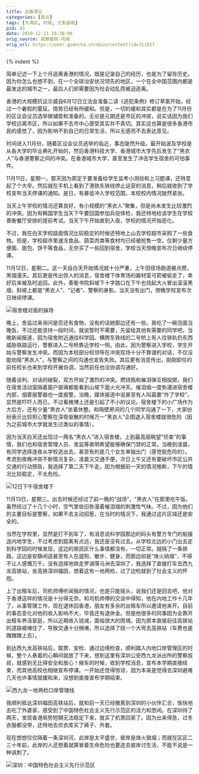 ```yaml
---
title: 出香港记
categories: [观点]
tags: [大湾区, 时政, 光影留痕]
pid: 43
date: 2019-12-13 19:38:00
orig_source: 观察者网·风闻
orig_url: https://user.guancha.cn/main/content?id=311837
---
```


<!-- 段首空两格 -->{% indent %} 

简单记述一下上个月逃离香港的情况，既是记录自己的经历，也是为了留存历史。因为你怎么也想不到，在一个全球治安状况领先的地区，一个在全中国范围内都是最发达的城市之一，最后人们却需要因为社会动乱而被迫逃离。
<!--more-->

香港的大规模抗议示威自6月12日立法会准备二读《逃犯条例》修订草案开始，经过一个暑假的蔓延，情势已经有所缓和。但是，一切的缓和其实都是在为了11月份的区议会议员选举做铺垫和准备的。无论是元朗还是市区的冲突，说实话因为我们学校远离市区，所以如果不去市中心感受其实并不真切。其实这也算是很多香港市民的感觉了，因为影响不到自己的日常生活，所以无感而不去表达意见。

时间进入11月份，随着区议会议员选举的临近，事态陡然升级。最开始波及学校是从各大学的毕业典礼开始的，然后香港科技大学、香港城市大学先后发生了“黑衣人”与香港警察之间的冲突。在香港城市大学，甚至发生了冲击学生宿舍的可怕事件。

11月11日，星期一。那天因为原定于要准备给学生监考小测验和上习题课，还特意起了个大早。然后就在手机上看到了港铁东铁线停止运营的消息，稍后就收到了学校宣布当天停课的通知。是日，有暴徒冲入学校范围，本校校内情况陡然紧张。

当天上午学校的情况还算良好，有小规模的“黑衣人”聚集，但是尚未发生比较激烈的冲突。因为有韩国学生当天下午要回国参加兵役体检，我还特地给该学生在学校善衡餐厅安排的提前考试。当天下午开始直到入夜，学校的情况开始恶化。

不过，我在白天学校路面情况比较稳定的时候还特地上山去学校超市采购了一些食物。但是，学校超市里速冻食品、蔬菜肉类等食材均已经被抢售一空。仅剩少量方便面、面包、饼干等食品，无奈买了一些回到宿舍，学校当天傍晚宣布次日继续停课。

11月12日，星期二。这一天自白天开始情况就十分严重，上午田径场跑道被点燃，黑烟漫天。其后更是传出惊人的消息，宿舍楼下体育场的器材室弓箭被偷走了，幸好后来被及时追回。此外，善衡书院斜坡下十字路口在下午也烧起大火冒出滚滚黑烟，斜坡上都是“黑衣人”、“记者”、警察的身影。当天没有出门，傍晚学校宣布次日继续停课。

![宿舍楼对面的操场](https://cos.pinlyu.com/post/2019/43-playground.jpg#650x)

晚上，舍监过来询问是否还有食物，没有的话她那边还有一些。我吃了一碗泡面当晚饭，不过还能坚持一段时间，就说暂时不需要，先留给其他有需要的同学吧。当晚新闻报道，因为宿舍附近通往科学园、横跨东铁线的二号桥上有人往铁轨扔东西威胁铁路运行，警察进入二号桥靠近学校一侧。由此，因为警察进入学校，学生开始与警察发生冲突。而因为本校部分校领导在冲突现场十分不靠谱的对话，不仅没能劝阻“黑衣人”，与警察之间的沟通也宣告失败。其后更有消息传出，刚刚卸任的前任校长也来到学校开展协调，当然前任也没协调沟通好。

随着谈判、对话的破裂，双方开始了激烈的冲突。燃烧瓶和催泪弹互相投掷，我们在宿舍活动室隔着窗户玻璃都能看到山坡下面火光冲天。催泪烟一度弥漫进宿舍楼内部，烟雾报警器也一度报警。当晚，媒体报道中说甚至有人叫嚣要“炸了学校”，显然是吓吓人而已，不过看微博上还是引起了不小的议论。宿舍楼下的小广场作为大后方，还有少量“黑衣人”坐着休整。和隔壁房间的几个同学沟通了一下，大家纷纷表示比较担心警察在深夜驱散的时候万一“黑衣人”企图退入宿舍楼就很危险（因为之前城市大学就发生过类似的事情）。

因为当天白天还出现过一两名“黑衣人”进入宿舍楼，上到最高层眺望“侦查”的事情，我们也和宿舍管理人员、舍监等表明希望能够确保门禁的正常。当晚到凌晨，有同学选择连夜从学校逃出去，甚至有的是几个女生单独出门（感觉挺危险的）。考虑到夜晚冲突不断情况复杂，凌晨又交通不便，次日上午又还有要破坏市区公共交通的行动预告，我选择了第二天下午走。因为根据前一天的情况推断，下午的情况比较稳定，不太危险。

![12日下午宿舍楼下](https://cos.pinlyu.com/post/2019/43-pgh.jpg#650x)

11月13日，星期三。出去时候还经过了前一晚的“战场”，“黑衣人”在那里吃午饭。虽然经过了十几个小时，空气里依旧弥漫着催泪烟的刺激性气味。不过，因为他们的主要目标是警察，如果不去主动招惹，在当时的情况下，我通过这片区域还是安全的。

当然在学校里，显然是打不到车了，有消息说科学园那边的码头有警方专门的船接送内地学生，不过考虑到距离有点远，我还是没有过去。从学校北边的小门出去走到科学园的时候发现，这边的居民区什么事情都没有，一切正常。就隔了一条铁路，这边是安静闲适甚至有人在遛狗、散步、健身，而那边却是“烽火硝烟”，不得不让人感慨万千。没有选择地铁走罗湖落马洲去深圳了，我选择了直接打车去西九龙高铁站，坐高铁深圳福田，想着这有一地两检，过了边检就到了社会主义的怀抱。

上了出租车后，司机师傅听闻我的情况，也是只能摇头，说我们还是回去吧，他对于香港这样的情况是十分得无奈。和司机师傅的交谈中得知，他在内地工作十几年了，从事管理工作，现在退休回香港，朋友有多余的出租车所以邀请他来开。目前的事态变化对他的收入影响不大，毕竟还有退休金。但是他很多的同事因为全靠开出租车养活家庭，所以近期收入锐减，面临很大的困境。因为原本直接前往高铁站的道路被堵住了，导致交通十分拥堵，所以选择了绕一个大弯去高铁站（车费也是蹭蹭蹭上去）。

到达西九龙高铁站后，取票、安检、通过边境检查，顺利踏入内地口岸管理区的时候，整个人悬着的心瞬间就放了下来，想到这里有深圳公安西九龙派出所的警察叔叔，就感到无比得安全和放心！候车的时候，收到学校消息，宣布本学期直接结束，而其他高校也相继宣布停课。一开始还觉得惊讶，因为本来是觉得去深圳避难几天也许事情就缓和来，没想到直接宣布学期结束。

![西九龙一地两检口岸管理线](https://cos.pinlyu.com/post/2019/43-westkowloon.jpg#650x)

我顺利抵达深圳福田高铁站后，就和前一天已经撤离到深圳的小伙伴汇合，愉快地去吃了外婆家，感受到了中国特色社会主义先行示范区的活力和悠闲。在深圳待了两天，发现香港局势短期无法稳定下来，就买了机票回家了。因为出来得急，过冬衣服都没带，还特地去优衣库买了裤子、外套。

现在想想仅仅隔着一条深圳河，此岸是太平盛世，彼岸是烽火狼烟；而就在区区二三十年前，此岸的人还想着就算冒着生命危险也要逃去彼岸讨生活，不能不说是一种讽刺了。

![深圳：中国特色社会主义先行示范区](https://cos.pinlyu.com/post/2019/43-shenzhen.jpg#650x)